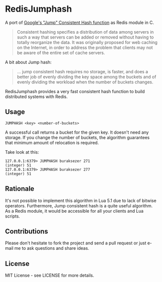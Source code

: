 # RedisJumphash

A port of [Google's "Jump" Consistent Hash function](https://arxiv.org/abs/1406.2294) as Redis module in C.

> Consistent hashing specifies a distribution of data among servers in such a way that servers can be added or 
removed without having to totally reorganize the data. It was originally proposed for web caching on the Internet, 
in order to address the problem that clients may not be aware of the entire set of cache servers.

A bit about Jump hash:

> ... jump consistent hash requires no storage, is faster, and does a better job of evenly dividing the key space among 
> the buckets and of evenly dividing the workload when the number of buckets changes.

RedisJumphash provides a very fast consistent hash function to build distributed systems with Redis.

## Usage

```
JUMPHASH <key> <number-of-buckets>
```

A successful call returns a bucket for the given key. It doesn't need any storage. If you change the number of buckets,
the algorithm guarantees that minimum amount of relocation is required.

Take look at this:

```
127.0.0.1:6379> JUMPHASH buraksezer 271
(integer) 51
127.0.0.1:6379> JUMPHASH buraksezer 277
(integer) 51
```

## Rationale

It's not possible to implement this algorithm in Lua 5.1 due to lack of bitwise operators. Furthermore, Jump consistent
hash is a quite useful algorithm. As a Redis module, it would be accessible for all your clients and Lua scripts.

## Contributions

Please don't hesitate to fork the project and send a pull request or just e-mail me to ask questions and share ideas.

## License

MIT License - see LICENSE for more details.

